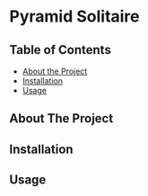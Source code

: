 # Pyramid Solitaire

<!-- TABLE OF CONTENTS -->
## Table of Contents
* [About the Project](#about-the-project)
* [Installation](#installation)
* [Usage](#usage)


<!-- ABOUT THE PROJECT -->
## About The Project


## Installation

<!-- USAGE EXAMPLES -->
## Usage
